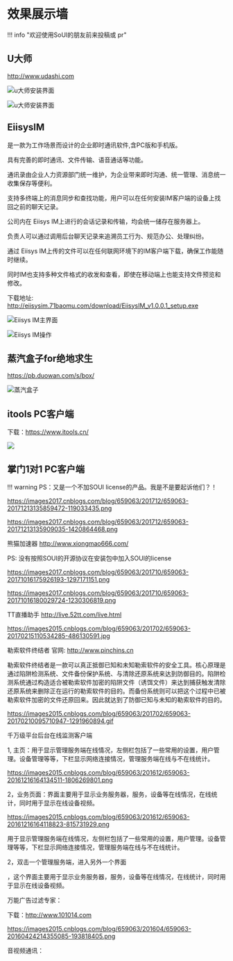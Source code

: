 # 效果展示墙

!!! info "欢迎使用SoUI的朋友前来投稿或 pr"

## U大师

<http://www.udashi.com>

![u大师安装界面](http://www.udashi.com/jc/uploads/u49.jpg)

![u大师安装界面](http://www.udashi.com/jc/uploads/u50.jpg)

## EiisysIM

是一款为工作场景而设计的企业即时通讯软件,含PC版和手机版。

具有完善的即时通讯、文件传输、语音通话等功能。

通讯录由企业人力资源部门统一维护，为企业带来即时沟通、统一管理、消息统一收集保存等便利。

支持多终端上的消息同步和查找功能，用户可以在任何安装IM客户端的设备上找回之前的聊天记录。

公司内在 Eiisys IM上进行的会话记录和传输，均会统一储存在服务器上。

负责人可以通过调用后台聊天记录来追溯员工行为、规范办公、处理纠纷。

通过 Eiisys IM上传的文件可以在任何联网环境下的IM客户端下载，确保工作能随时继续。

同时IM也支持多种文件格式的收发和查看，即使在移动端上也能支持文件预览和修改。

下载地址: <http://eiisysim.71baomu.com/download/EiisysIM_v1.0.0.1_setup.exe>

![Eiisys IM主界面](https://images2018.cnblogs.com/blog/659063/201808/659063-20180801140035806-1834647263.png)

![Eiisys IM操作](https://images2018.cnblogs.com/blog/659063/201808/659063-20180801140107731-102615088.gif)

## 蒸汽盒子for绝地求生

<https://pb.duowan.com/s/box/>

![蒸汽盒子](https://images2017.cnblogs.com/blog/659063/201712/659063-20171213144854301-1474068358.png)

## itools PC客户端

下载：<https://www.itools.cn/>

![](https://images2017.cnblogs.com/blog/659063/201712/659063-20171213144421410-590753523.png)

## 掌门1对1 PC客户端

!!! warning
    PS：又是一个不加SOUI license的产品。我是不是要起诉他们？！



https://images2017.cnblogs.com/blog/659063/201712/659063-20171213135859472-119033435.png

https://images2017.cnblogs.com/blog/659063/201712/659063-20171213135909035-1420864468.png

熊猫加速器 http://www.xiongmao666.com/

PS: 没有按照SOUI的开源协议在安装包中加入SOUI的license

https://images2017.cnblogs.com/blog/659063/201710/659063-20171016175926193-1297171151.png


https://images2017.cnblogs.com/blog/659063/201710/659063-20171016180029724-1230306819.png

TT直播助手 http://live.52tt.com/live.html

https://images2015.cnblogs.com/blog/659063/201702/659063-20170215110534285-486130591.jpg

勒索软件终结者 官网: http://www.pinchins.cn

勒索软件终结者是一款可以真正抵御已知和未知勒索软件的安全工具。核心原理是通过陷阱检测系统、文件备份保护系统、与清除还原系统来达到防御目的。陷阱检测系统通过构造适合被勒索软件加密的陷阱文件（诱饵文件）来达到捕获触发清除还原系统来删除正在运行的勒索软件的目的。而备份系统则可以把这个过程中已被勒索软件加密的文件还原回来。因此就达到了防御已知与未知的勒索软件的目的。

https://images2015.cnblogs.com/blog/659063/201702/659063-20170210095710947-1291960894.gif


千万级平台后台在线监测客户端

1, 主页：用于显示管理服务端在线情况，左侧栏包括了一些常用的设置，用户管理。设备管理等等，下栏显示网络连接情况，管理服务端在线与不在线统计。


https://images2015.cnblogs.com/blog/659063/201612/659063-20161216164134511-1806269801.png


2，业务页面：界面主要用于显示业务服务器，服务，设备等在线情况，在线统计，同时用于显示在线设备视频。

https://images2015.cnblogs.com/blog/659063/201612/659063-20161216164118823-815731929.png


用于显示管理服务端在线情况，左侧栏包括了一些常用的设置，用户管理。设备管理等等，下栏显示网络连接情况，管理服务端在线与不在线统计。

2，双击一个管理服务端，进入另外一个界面

，这个界面主要用于显示业务服务器，服务，设备等在线情况，在线统计，同时用于显示在线设备视频。



万能广告过滤专家：

下载：http://www.101014.com




https://images2015.cnblogs.com/blog/659063/201604/659063-20160424214355085-193818405.png


音视频通讯：


